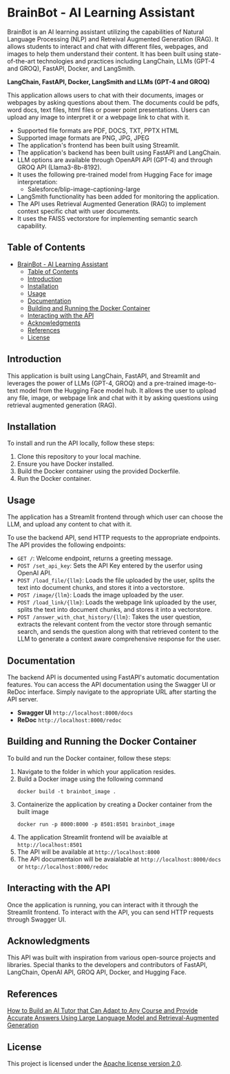 # BrainBot - AI Learning Assistant
BrainBot is an AI learning assistant utilizing the capabilities of Natural Language Processing (NLP) and Retreival Augmented Generation (RAG). It allows students to interact and chat with different files, webpages, and images to help them understand their content. It has been built using state-of-the-art technologies and practices including LangChain, LLMs (GPT-4 and GROQ), FastAPI, Docker, and LangSmith.

**LangChain, FastAPI, Docker, LangSmith and LLMs (GPT-4 and GROQ)**

This application allows users to chat with their documents, images or webpages by asking questions about them. The documents could be pdfs, word docs, text files, html files or power point presentations. Users can upload any image to interpret it or a webpage link to chat with it.
- Supported file formats are PDF, DOCS, TXT, PPTX HTML
- Supported image formats are PNG, JPG, JPEG
- The application's frontend has been built using Streamlit.
- The application's backend has been built using FastAPI and LangChain.
- LLM options are available through OpenAPI API (GPT-4) and through GROQ API (Llama3-8b-8192).
- It uses the following pre-trained model from Hugging Face for image interpretation:
  - Salesforce/blip-image-captioning-large 
- LangSmith functionality has been added for monitoring the application.
- The API uses Retrieval Augmented Generation (RAG) to implement context specific chat with user documents.
- It uses the FAISS vectorstore for implementing semantic search capability.

## Table of Contents
- [BrainBot - AI Learning Assistant](#brainbot)
  - [Table of Contents](#table-of-contents)
  - [Introduction](#introduction)
  - [Installation](#installation)
  - [Usage](#usage)
  - [Documentation](#documentation)
  - [Building and Running the Docker Container](#building-and-running-the-docker-container)
  - [Interacting with the API](#interacting-with-the-api)
  - [Acknowledgments](#acknowledgments)
  - [References](#references)
  - [License](#license)

## Introduction
This application is built using LangChain, FastAPI, and Streamlit and leverages the power of LLMs (GPT-4, GROQ) and a pre-trained image-to-text model from the Hugging Face model hub. It allows the user to upload any file, image, or webpage link and chat with it by asking questions using retrieval augmented generation (RAG). 

## Installation
To install and run the API locally, follow these steps: 

1. Clone this repository to your local machine.
2. Ensure you have Docker installed.
3. Build the Docker container using the provided Dockerfile.
4. Run the Docker container.

## Usage
The application has a Streamlit frontend through which user can choose the LLM, and upload any content to chat with it. 

To use the backend API, send HTTP requests to the appropriate endpoints. The API provides the following endpoints:

- `GET /`: Welcome endpoint, returns a greeting message.
- `POST /set_api_key`: Sets the API Key entered by the userfor using OpenAI API.
- `POST /load_file/{llm}`: Loads the file uploaded by the user, splits the text into document chunks, and stores it into a vectorstore.
- `POST /image/{llm}`: Loads the image uploaded by the user.
- `POST /load_link/{llm}`: Loads the webpage link uploaded by the user, splits the text into document chunks, and stores it into a vectorstore.
- `POST /answer_with_chat_history/{llm}`: Takes the user question, extracts the relevant content from the vector store through semantic search, and sends the question along with that retrieved content to the LLM to generate a context aware comprehensive response for the user.  

## Documentation
The backend API is documented using FastAPI's automatic documentation features. You can access the API documentation using the Swagger UI or ReDoc interface. Simply navigate to the appropriate URL after starting the API server.

- **Swagger UI**  `http://localhost:8000/docs`
- **ReDoc**  `http://localhost:8000/redoc`

## Building and Running the Docker Container
To build and run the Docker container, follow these steps:
1. Navigate to the folder in which your application resides.
2. Build a Docker image using the following command
    ```
    docker build -t brainbot_image .
    ```
3. Containerize the application by creating a Docker container from the built image
    ```
    docker run -p 8000:8000 -p 8501:8501 brainbot_image
    ```
4. The application Streamlit frontend will be avaialble at `http://localhost:8501`
5. The API will be available at `http://localhost:8000`
6. The API documentaion will be avaialable at `http://localhost:8000/docs` or `http://localhost:8000/redoc`
   
## Interacting with the API
Once the application is running, you can interact with it through the Streamlit frontend. To interact with the API, you can send HTTP requests through Swagger UI.

## Acknowledgments
This API was built with inspiration from various open-source projects and libraries. Special thanks to the developers and contributors of FastAPI, LangChain, OpenAI API, GROQ API, Docker, and Hugging Face.

## References
[How to Build an AI Tutor that Can Adapt to Any Course and Provide Accurate Answers Using Large Language Model and Retrieval-Augmented Generation](https://arxiv.org/pdf/2311.17696)

## License
This project is licensed under the [Apache license version 2.0](LICENSE).

